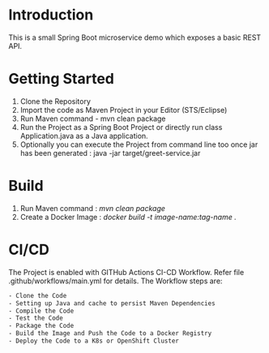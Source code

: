 # Introduction 
This is a small Spring Boot microservice demo which exposes a basic REST API.

# Getting Started
1.	Clone the Repository
2.	Import the code as Maven Project in your Editor (STS/Eclipse)
3.	Run Maven command - mvn clean package
4.	Run the Project as a Spring Boot Project or directly run class Application.java as a Java application.
5.  Optionally you can execute the Project from command line too once jar has been generated : java -jar target/greet-service.jar


# Build
1.	Run Maven command : *mvn clean package*
2.	Create a Docker Image : *docker build -t image-name:tag-name .*

# CI/CD
The Project is enabled with GITHub Actions CI-CD Workflow. Refer file .github/workflows/main.yml for details. The Workflow steps are:
```sh
- Clone the Code
- Setting up Java and cache to persist Maven Dependencies
- Compile the Code
- Test the Code
- Package the Code
- Build the Image and Push the Code to a Docker Registry
- Deploy the Code to a K8s or OpenShift Cluster
```
